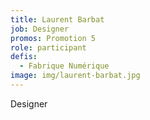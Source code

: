 ```yaml
---
title: Laurent Barbat
job: Designer
promos: Promotion 5
role: participant
defis:
  - Fabrique Numérique
image: img/laurent-barbat.jpg
---
```

Designer
